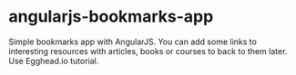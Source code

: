 # angularjs-bookmarks-app
Simple bookmarks app with AngularJS. You can add some links to interesting resources with articles, books or courses to back to them later.
Use Egghead.io tutorial.
